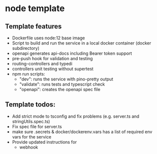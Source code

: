 # node template

## Template features

- Dockerfile uses node:12 base image
- Script to build and run the service in a local docker container (docker subdirectory)
- openapi generates api-docs including Bearer token support
- pre-push hook for validation and testing
- routing-controllers and typedi
- controllers unit testing without supertest
- npm run scripts:
  - "dev": runs the service with pino-pretty output
  - "validate": runs tests and typescript check
  - "openapi": creates the openapi spec file

## Template todos:

- Add strict mode to tsconfig and fix problems (e.g. server.ts and stringUtils.spec.ts)
- Fix spec file for server.ts
- make sure .secrets & docker/dockerenv.vars has a list of required env vars for the service
- Provide updated instructions for
  - webhook
